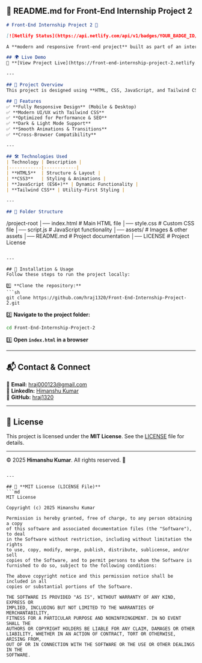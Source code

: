  

## 📄 **README.md for Front-End Internship Project 2**
```md
# Front-End Internship Project 2 🚀

[![Netlify Status](https://api.netlify.com/api/v1/badges/YOUR_BADGE_ID/deploy-status)](https://front-end-internship-project-2.netlify.app/)

A **modern and responsive front-end project** built as part of an internship program. This project showcases **UI/UX design skills, animations, responsiveness, and performance optimization**.

## 🌍 Live Demo  
🔗 **[View Project Live](https://front-end-internship-project-2.netlify.app/)**  

---

## 📌 Project Overview  
This project is designed using **HTML, CSS, JavaScript, and Tailwind CSS**, with a focus on **modern web design principles**. The goal is to build an elegant and interactive front-end experience.

## 🚀 Features  
✅ **Fully Responsive Design** (Mobile & Desktop)  
✅ **Modern UI/UX with Tailwind CSS**  
✅ **Optimized for Performance & SEO**  
✅ **Dark & Light Mode Support**  
✅ **Smooth Animations & Transitions**  
✅ **Cross-Browser Compatibility**  

---

## 🛠️ Technologies Used  
| Technology | Description |
|------------|------------|
| **HTML5**  | Structure & Layout |
| **CSS3**   | Styling & Animations |
| **JavaScript (ES6+)** | Dynamic Functionality |
| **Tailwind CSS** | Utility-First Styling |

---

## 📂 Folder Structure  
```
/project-root
│── index.html        # Main HTML file
│── style.css         # Custom CSS file
│── script.js         # JavaScript functionality
│── assets/           # Images & other assets
│── README.md         # Project documentation
│── LICENSE           # Project License
```

---

## 🚀 Installation & Usage  
Follow these steps to run the project locally:  

1️⃣ **Clone the repository:**  
```sh
git clone https://github.com/hraj1320/Front-End-Internship-Project-2.git
```
2️⃣ **Navigate to the project folder:**  
```sh
cd Front-End-Internship-Project-2
```
3️⃣ **Open `index.html` in a browser**  

---


## 📬 Contact & Connect  
📧 **Email:** [hraj000123@gmail.com](mailto:hraj000123@gmail.com)  
🔗 **LinkedIn:** [Himanshu Kumar](https://linkedin.com/in/himanshukumar1320)  
🔗 **GitHub:** [hraj1320](https://github.com/hraj1320)

---

## 📜 License  
This project is licensed under the **MIT License**. See the [LICENSE](LICENSE) file for details.  

---

© 2025 **Himanshu Kumar**. All rights reserved. 🚀
```

---

## 📜 **MIT License (LICENSE File)**
```md
MIT License

Copyright (c) 2025 Himanshu Kumar

Permission is hereby granted, free of charge, to any person obtaining a copy
of this software and associated documentation files (the "Software"), to deal
in the Software without restriction, including without limitation the rights
to use, copy, modify, merge, publish, distribute, sublicense, and/or sell
copies of the Software, and to permit persons to whom the Software is
furnished to do so, subject to the following conditions:

The above copyright notice and this permission notice shall be included in all
copies or substantial portions of the Software.

THE SOFTWARE IS PROVIDED "AS IS", WITHOUT WARRANTY OF ANY KIND, EXPRESS OR
IMPLIED, INCLUDING BUT NOT LIMITED TO THE WARRANTIES OF MERCHANTABILITY,
FITNESS FOR A PARTICULAR PURPOSE AND NONINFRINGEMENT. IN NO EVENT SHALL THE
AUTHORS OR COPYRIGHT HOLDERS BE LIABLE FOR ANY CLAIM, DAMAGES OR OTHER
LIABILITY, WHETHER IN AN ACTION OF CONTRACT, TORT OR OTHERWISE, ARISING FROM,
OUT OF OR IN CONNECTION WITH THE SOFTWARE OR THE USE OR OTHER DEALINGS IN THE
SOFTWARE.
```
 
